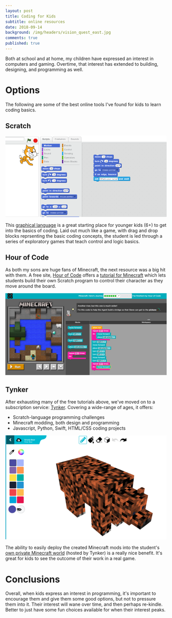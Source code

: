 ```yaml
---
layout: post
title: Coding for Kids
subtitle: online resources
date: 2018-09-14
background: /img/headers/vision_quest_east.jpg
comments: true
published: true
---
```


Both at school and at home, my children have expressed an interest in computers and gaming.  Overtime, that interest has extended to building, designing, and programming as well.  

# Options

The following are some of the best online tools I've found for kids to learn coding basics.

## Scratch

<img src="/img/posts/kids_coding_scratch.png" class="img-fluid" /> 

This [graphical language](https://scratch.mit.edu/) is a great starting place for younger kids (6+) to get into the basics of coding.  Laid out much like a game, with drag and drop blocks reprsenting the basic coding concepts, the student is led through a series of exploratory games that teach control and logic basics.

## Hour of Code

As both my sons are huge fans of Minecraft, the next resource was a big hit with them.  A free site, [Hour of Code](https://hourofcode.com/us/learn) offers a [tutorial for Minecraft](https://code.org/minecraft) which lets students build their own Scratch program to control their character as they move around the board.

<img src="/img/posts/kids_coding_hour_minecraft.png" class="img-fluid" /> 

## Tynker

After exhausting many of the free tutorials above, we've moved on to a subscription service: [Tynker](https://www.tynker.com/).  Covering a wide-range of ages, it offers:

* Scratch-language programming challenges
* Minecraft modding, both design and programming
* Javascript, Python, Swift, HTML/CSS coding projects

<img src="/img/posts/kids_coding_tynker_mc_mod.png" class="img-fluid" /> 

The ability to easily deploy the created Minecraft mods into the student's [own private Minecraft world](https://www.tynker.com/minecraft/servers/) (hosted by Tynker) is a really nice benefit.  It's great for kids to see the outcome of their work in a real game.

# Conclusions

Overall, when kids express an interest in programming, it's important to encourage them and give them some good options, but not to pressure them into it.  Their interest will wane over time, and then perhaps re-kindle.  Better to just have some fun choices available for when their interest peaks.  
